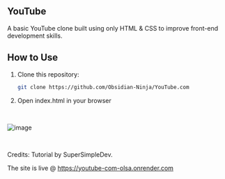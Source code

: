 ## YouTube
A basic YouTube clone built using only HTML & CSS to improve front-end development skills.

## How to Use
1. Clone this repository:  
   ```sh
   git clone https://github.com/Obsidian-Ninja/YouTube.com

2. Open index.html in your browser

<br>

![image](https://github.com/user-attachments/assets/b20d33d3-83e2-4521-a0ff-de21ca804561)

<br>

Credits: Tutorial by SuperSimpleDev.

The site is live @ https://youtube-com-olsa.onrender.com
